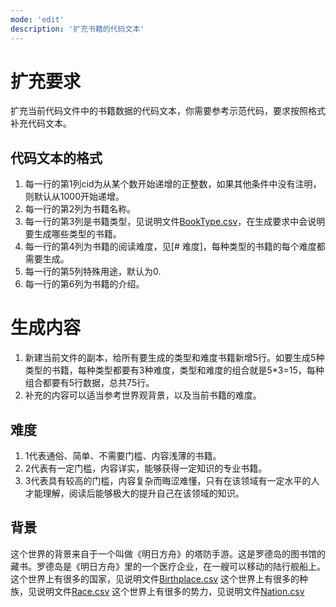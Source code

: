 ```yaml
---
mode: 'edit'
description: '扩充书籍的代码文本'
---
```

# 扩充要求
扩充当前代码文件中的书籍数据的代码文本，你需要参考示范代码，要求按照格式补充代码文本。
## 代码文本的格式
1. 每一行的第1列cid为从某个数开始递增的正整数，如果其他条件中没有注明，则默认从1000开始递增。
2. 每一行的第2列为书籍名称。
3. 每一行的第3列是书籍类型，见说明文件[BookType.csv](..\..\..\data\csv\BookType.csv)，在生成要求中会说明要生成哪些类型的书籍。
4. 每一行的第4列为书籍的阅读难度，见[# 难度]，每种类型的书籍的每个难度都需要生成。
5. 每一行的第5列特殊用途，默认为0.
6. 每一行的第6列为书籍的介绍。
# 生成内容
1. 新建当前文件的副本，给所有要生成的类型和难度书籍新增5行。如要生成5种类型的书籍，每种类型都要有3种难度，类型和难度的组合就是5*3=15，每种组合都要有5行数据，总共75行。
2. 补充的内容可以适当参考世界观背景，以及当前书籍的难度。
## 难度
1. 1代表通俗、简单、不需要门槛、内容浅薄的书籍。
2. 2代表有一定门槛，内容详实，能够获得一定知识的专业书籍。
3. 3代表具有较高的门槛，内容复杂而晦涩难懂，只有在该领域有一定水平的人才能理解，阅读后能够极大的提升自己在该领域的知识。
## 背景
这个世界的背景来自于一个叫做《明日方舟》的塔防手游。这是罗德岛的图书馆的藏书。罗德岛是《明日方舟》里的一个医疗企业，在一艘可以移动的陆行舰船上。
这个世界上有很多的国家，见说明文件[Birthplace.csv](..\..\..\data\csv\Birthplace.csv)
这个世界上有很多的种族，见说明文件[Race.csv](..\..\..\data\csv\Race.csv)
这个世界上有很多的势力，见说明文件[Nation.csv](..\..\..\data\csv\Nation.csv)
